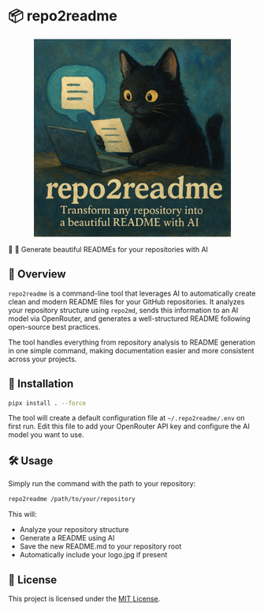 # **📦 repo2readme**

<p align="center">
  <img src="logo.jpg" alt="Logo" width="400"/>
</p>


🔹 🤖 Generate beautiful READMEs for your repositories with AI

## 📖 Overview

`repo2readme` is a command-line tool that leverages AI to automatically create clean and modern README files for your GitHub repositories. It analyzes your repository structure using `repo2md`, sends this information to an AI model via OpenRouter, and generates a well-structured README following open-source best practices.

The tool handles everything from repository analysis to README generation in one simple command, making documentation easier and more consistent across your projects.

## 🚀 Installation

```bash
pipx install . --force
```

The tool will create a default configuration file at `~/.repo2readme/.env` on first run. Edit this file to add your OpenRouter API key and configure the AI model you want to use.

## 🛠️ Usage

Simply run the command with the path to your repository:

```bash
repo2readme /path/to/your/repository
```

This will:
- Analyze your repository structure
- Generate a README using AI
- Save the new README.md to your repository root
- Automatically include your logo.jpg if present

## 📄 License

This project is licensed under the [MIT License](LICENSE).